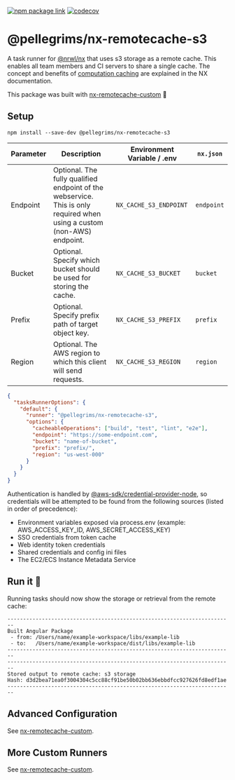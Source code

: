 [![npm package link](https://img.shields.io/npm/v/@pellegrims/nx-remotecache-s3)](https://www.npmjs.com/package/@pellegrims/nx-remotecache-s3)
[![codecov](https://codecov.io/gh/robinpellegrims/pellegrims/branch/master/graph/badge.svg?token=ZMFMQFBXR7&flag=nx-remotecache-s3)](https://codecov.io/gh/robinpellegrims/pellegrims/tree/master/libs/nx-remotecache-s3)

# @pellegrims/nx-remotecache-s3

A task runner for [@nrwl/nx](https://nx.dev/react) that uses s3 storage as a remote cache. This enables all team members and CI servers to share a single cache. The concept and benefits of [computation caching](https://nx.dev/angular/guides/computation-caching) are explained in the NX documentation.

This package was built with [nx-remotecache-custom](https://www.npmjs.com/package/nx-remotecache-custom) 🙌

## Setup

```
npm install --save-dev @pellegrims/nx-remotecache-s3
```

| Parameter | Description                                                                                                             | Environment Variable / .env | `nx.json`  |
| --------- | ----------------------------------------------------------------------------------------------------------------------- | --------------------------- | ---------- |
| Endpoint  | Optional. The fully qualified endpoint of the webservice. This is only required when using a custom (non-AWS) endpoint. | `NX_CACHE_S3_ENDPOINT`      | `endpoint` |
| Bucket    | Optional. Specify which bucket should be used for storing the cache.                                                    | `NX_CACHE_S3_BUCKET`        | `bucket`   |
| Prefix    | Optional. Specify prefix path of target object key.                                                                     | `NX_CACHE_S3_PREFIX`        | `prefix`   |
| Region    | Optional. The AWS region to which this client will send requests.                                                       | `NX_CACHE_S3_REGION`        | `region`   |

```json
{
  "tasksRunnerOptions": {
    "default": {
      "runner": "@pellegrims/nx-remotecache-s3",
      "options": {
        "cacheableOperations": ["build", "test", "lint", "e2e"],
        "endpoint": "https://some-endpoint.com",
        "bucket": "name-of-bucket",
        "prefix": "prefix/",
        "region": "us-west-000"
      }
    }
  }
}
```

Authentication is handled by [@aws-sdk/credential-provider-node](https://docs.aws.amazon.com/AWSJavaScriptSDK/v3/latest/modules/_aws_sdk_credential_provider_node.html), so credentials will be attempted to be found from the following sources (listed in order of precedence):

- Environment variables exposed via process.env (example: AWS_ACCESS_KEY_ID, AWS_SECRET_ACCESS_KEY)
- SSO credentials from token cache
- Web identity token credentials
- Shared credentials and config ini files
- The EC2/ECS Instance Metadata Service

## Run it 🚀

Running tasks should now show the storage or retrieval from the remote cache:

```
------------------------------------------------------------------------
Built Angular Package
 - from: /Users/name/example-workspace/libs/example-lib
 - to:   /Users/name/example-workspace/dist/libs/example-lib
------------------------------------------------------------------------
------------------------------------------------------------------------
Stored output to remote cache: s3 storage
Hash: d3d2bea71ea0f3004304c5cc88cf91be50b02bb636ebbdfcc927626fd8edf1ae
------------------------------------------------------------------------
```

## Advanced Configuration

See [nx-remotecache-custom](https://github.com/NiklasPor/nx-remotecache-custom#advanced-configuration).

## More Custom Runners

See [nx-remotecache-custom](https://github.com/NiklasPor/nx-remotecache-custom#all-custom-runners).

